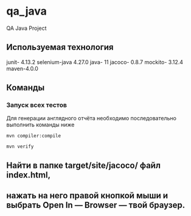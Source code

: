 # qa_java

QA Java Project

## Используемая технология

junit- 4.13.2
selenium-java 4.27.0
java- 11
jacoco- 0.8.7
mockito- 3.12.4
maven-4.0.0

## Команды

### Запуск всех тестов

Для генерации англядного отчёта необходимо последовательно выполнить команды ниже

``` 1. компилирует код (через терминал)
mvn compiler:compile
``` 

``` 2. 2 раза нажать кнопку ctrl и выбрать mvn verify
mvn verify
```

## Найти в папке target/site/jacoco/ файл index.html,
## нажать на него правой кнопкой мыши и выбрать Open In — Browser — твой браузер.